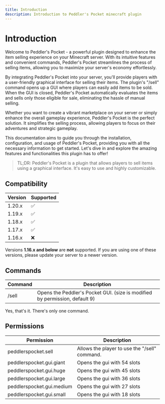 ```yaml
---
title: Introduction
description: Introduction to Peddler's Pocket minecraft plugin
---
```


# Introduction

Welcome to Peddler's Pocket - a powerful plugin designed to enhance the item selling experience on your Minecraft server. With its intuitive features and convenient commands, Peddler's Pocket streamlines the process of selling items, allowing you to maximize your server's economy effortlessly.

By integrating Peddler's Pocket into your server, you'll provide players with a user-friendly graphical interface for selling their items. The plugin's "/sell" command opens up a GUI where players can easily add items to be sold. When the GUI is closed, Peddler's Pocket automatically evaluates the items and sells only those eligible for sale, eliminating the hassle of manual selling.

Whether you want to create a vibrant marketplace on your server or simply enhance the overall gameplay experience, Peddler's Pocket is the perfect solution. It simplifies the selling process, allowing players to focus on their adventures and strategic gameplay.

This documentation aims to guide you through the installation, configuration, and usage of Peddler's Pocket, providing you with all the necessary information to get started. Let's dive in and explore the amazing features and functionalities this plugin has to offer!

> TL;DR: Peddler's Pocket is a plugin that allows players to sell items using a graphical interface. It's easy to use and highly customizable.

## Compatibility

| Version | Supported |
| ------- | --------- |
| 1.20.x  | ✅         |
| 1.19.x  | ✅         |
| 1.18.x  | ✅         |
| 1.17.x  | ✅         |
| 1.16.x  | ❌         |

Versions **1.16.x and below** are **not** supported. If you are using one of these versions, please update your server to a newer version.

## Commands

| Command | Description                                                                 |
| ------- | --------------------------------------------------------------------------- |
| /sell   | Opens the Peddler's Pocket GUI. (size is modified by permission, default 9) |

Yes, that's it. There's only one command.

## Permissions

| Permission                | Description                                   |
| ------------------------- | --------------------------------------------- |
| peddlerspocket.sell       | Allows the player to use the "/sell" command. |
| peddlerspocket.gui.giant  | Opens the gui with 54 slots                   |
| peddlerspocket.gui.huge   | Opens the gui with 45 slots                   |
| peddlerspocket.gui.large  | Opens the gui with 36 slots                   |
| peddlerspocket.gui.medium | Opens the gui with 27 slots                   |
| peddlerspocket.gui.small  | Opens the gui with 18 slots                   |